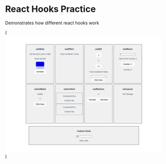 # React Hooks Practice

Demonstrates how different react hooks work

(![website displaying various react hooks](image-2.png))

